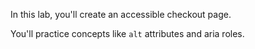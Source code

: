 In this lab, you'll create an accessible checkout page.

You'll practice concepts like `alt` attributes and aria roles.
